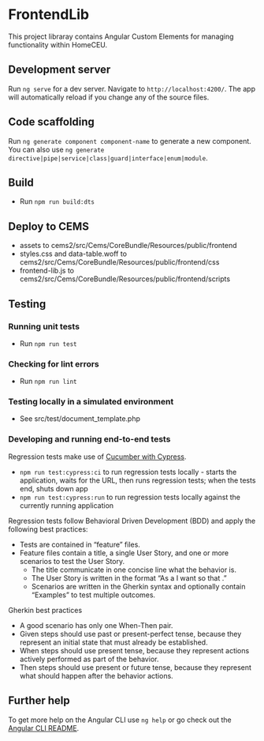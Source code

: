 # FrontendLib

This project libraray contains Angular Custom Elements for managing functionality within HomeCEU.

## Development server

Run `ng serve` for a dev server. Navigate to `http://localhost:4200/`. The app will automatically reload if you change any of the source files.

## Code scaffolding

Run `ng generate component component-name` to generate a new component. You can also use `ng generate directive|pipe|service|class|guard|interface|enum|module`.

## Build

- Run `npm run build:dts`

## Deploy to CEMS

- assets to cems2/src/Cems/CoreBundle/Resources/public/frontend
- styles.css and data-table.woff to cems2/src/Cems/CoreBundle/Resources/public/frontend/css
- frontend-lib.js to cems2/src/Cems/CoreBundle/Resources/public/frontend/scripts

## Testing

### Running unit tests

- Run `npm run test`

### Checking for lint errors 

- Run `npm run lint`

### Testing locally in a simulated environment

- See src/test/document_template.php

### Developing and running end-to-end tests

Regression tests make use of [Cucumber with Cypress](https://www.npmjs.com/package/cypress-cucumber-preprocessor).

- `npm run test:cypress:ci` to run regression tests locally -  starts the application, waits for the URL, then runs regression tests; when the tests end, shuts down app
- `npm run test:cypress:run` to run regression tests locally against the currently running application

Regression tests follow Behavioral Driven Development (BDD) and apply the following best practices:
- Tests are contained in “feature” files.
- Feature files contain a title, a single User Story, and one or more scenarios to test the User Story.
  - The title communicate in one concise line what the behavior is.
  - The User Story is written in the format “As a <type of user> I want <goal> so that <reason>.”
  - Scenarios are written in the Gherkin syntax and optionally contain “Examples” to test multiple outcomes.

Gherkin best practices
- A good scenario has only one When-Then pair.
- Given steps should use past or present-perfect tense, because they represent an initial state that must already be established.
- When steps should use present tense, because they represent actions actively performed as part of the behavior.
- Then steps should use present or future tense, because they represent what should happen after the behavior actions.

## Further help

To get more help on the Angular CLI use `ng help` or go check out the [Angular CLI README](https://github.com/angular/angular-cli/blob/master/README.md).
